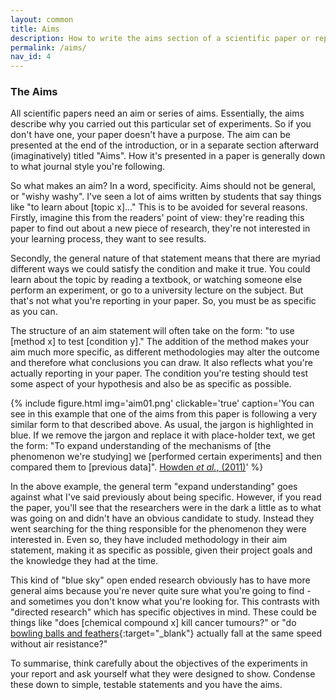 ```yaml
---
layout: common
title: Aims
description: How to write the aims section of a scientific paper or report
permalink: /aims/
nav_id: 4
---
```


### The Aims

All scientific papers need an aim or series of aims. Essentially, the aims describe why you carried out this particular set of experiments. So if you don't have one, your paper doesn't have a purpose. The aim can be presented at the end of the introduction, or in a separate section afterward (imaginatively) titled "Aims". How it's presented in a paper is generally down to what journal style you're following.

So what makes an aim? In a word, specificity. Aims should not be general, or "wishy washy". I've seen a lot of aims written by students that say things like "to learn about [topic x]..." This is to be avoided for several reasons. Firstly, imagine this from the readers' point of view: they're reading this paper to find out about a new piece of research, they're not interested in your learning process, they want to see results.

Secondly, the general nature of that statement means that there are myriad different ways we could satisfy the condition and make it true. You could learn about the topic by reading a textbook, or watching someone else perform an experiment, or go to a university lecture on the subject. But that's not what you're reporting in your paper. So, you must be as specific as you can.

The structure of an aim statement will often take on the form: "to use [method x] to test [condition y]." The addition of the method makes your aim much more specific, as different methodologies may alter the outcome and therefore what conclusions you can draw. It also reflects what you're actually reporting in your paper. The condition you're testing should test some aspect of your hypothesis and also be as specific as possible.

{% include figure.html img='aim01.png' clickable='true' caption='You can see in this example that one of the aims from this paper is following a very similar form to that described above. As usual, the jargon is highlighted in blue. If we remove the jargon and replace it with place-holder text, we get the form: "To expand understanding of the mechanisms of [the phenomenon we&#x27;re studying] we [performed certain experiments] and then compared them to [previous data]". <a href="http://journals.plos.org/plospathogens/article?id=10.1371/journal.ppat.1002359" target="&#x5f;blank">Howden <i>et al.</i>, (2011)</a>' %}

In the above example, the general term "expand understanding" goes against what I've said previously about being specific. However, if you read the paper, you'll see that the researchers were in the dark a little as to what was going on and didn't have an obvious candidate to study. Instead they went searching for the thing responsible for the phenomenon they were interested in. Even so, they have included methodology in their aim statement, making it as specific as possible, given their project goals and the knowledge they had at the time.

This kind of "blue sky" open ended research obviously has to have more general aims because you're never quite sure what you're going to find - and sometimes you don't know what you're looking for. This contrasts with "directed research" which has specific objectives in mind. These could be things like "does [chemical compound x] kill cancer tumours?" or "do [bowling balls and feathers](https://youtu.be/E43-CfukEgs?t=1m11s){:target="&#x5f;blank"} actually fall at the same speed without air resistance?"

To summarise, think carefully about the objectives of the experiments in your report and ask yourself what they were designed to show. Condense these down to simple, testable statements and you have the aims.
